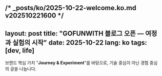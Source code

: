 /* _posts/ko/2025-10-22-welcome.ko.md  v202510221600 */
---
layout: post
title: "GOFUNWITH 블로그 오픈 — 여정과 실험의 시작"
date: 2025-10-22
lang: ko
tags: [dev, life]
---

브랜드 핵심 가치 "**Journey & Experiment**"를 바탕으로, 기술 중심이 아닌 경험 중심의 글을 나눕니다.
